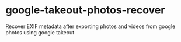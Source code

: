 # google-takeout-photos-recover
Recover EXIF metadata after exporting photos and videos from google photos using google takeout
